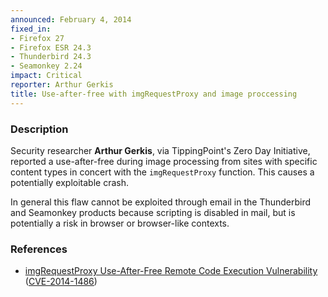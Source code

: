 ```yaml
---
announced: February 4, 2014
fixed_in:
- Firefox 27
- Firefox ESR 24.3
- Thunderbird 24.3
- Seamonkey 2.24
impact: Critical
reporter: Arthur Gerkis
title: Use-after-free with imgRequestProxy and image proccessing
---
```


<h3>Description</h3>

<p>Security researcher <strong>Arthur Gerkis</strong>, via TippingPoint's Zero
Day Initiative, reported a use-after-free during image processing from sites
with specific content types in concert with the <code>imgRequestProxy</code>
function. This causes a potentially exploitable crash. 
</p>

<p class="note">In general this flaw cannot be exploited through email in the
Thunderbird and Seamonkey products because scripting is disabled in mail, but is
potentially a risk in browser or browser-like contexts.</p>

<h3>References</h3>

<ul>
  <li><a href="https://bugzilla.mozilla.org/show_bug.cgi?id=942164">
       imgRequestProxy Use-After-Free Remote Code Execution Vulnerability </a>
(<a href="http://cve.mitre.org/cgi-bin/cvename.cgi?name=CVE-2014-1486" class="ex-ref">CVE-2014-1486</a>)</li>
</ul>




